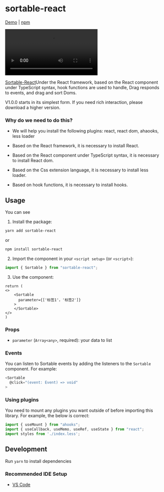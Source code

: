 # sortable-react

[Demo](https://www.npmjs.com/package/sortable-react/readme/demo.mp4) | [npm](https://www.npmjs.com/package/sortable-react)

![MP4 of the demo being used](./readme/demo.mp4)

[Sortable-React](https://github.com/Timtance/sortable-react)Under the React framework, based on the React component under TypeScript syntax, hook functions are used to handle, Drag responds to events, and drag and sort Doms.

V1.0.0 starts in its simplest form. If you need rich interaction, please download a higher version.

### Why do we need to do this?

- We will help you install the following plugins: react, react dom, ahaooks, less loader

- Based on the React framework, it is necessary to install React.

- Based on the React component under TypeScript syntax, it is necessary to install React dom.

- Based on the Css extension language, it is necessary to install less loader.

- Based on hook functions, it is necessary to install hooks.

## Usage

You can see 

1. Install the package:

```bash
yarn add sortable-react
```

or

```bash
npm install sortable-react
```

2. Import the component in your `<script setup>` (or `<script>`):

```typescript
import { Sortable } from "sortable-react";
```

3. Use the component:

```react
return (
<>
    <Sortable
      parameter={['标签1'，'标签2']}
    >
    </Sortable>
</>
)
```

### Props

- `parameter` (`Array<any>`, required): your data to list

### Events

You can listen to Sortable events by adding the listeners to the `Sortable` component. For example:

```typescript
<Sortable
  @click="(event: Event) => void"
>
```

### Using plugins

You need to mount any plugins you want outside of before importing this library. For example, the below is correct:

```typescript
import { useMount } from "ahooks";
import { useCallback, useMemo, useRef, useState } from "react";
import styles from './index.less';
```


## Development

Run `yarn` to install dependencies

### Recommended IDE Setup

- [VS Code](https://code.visualstudio.com/)